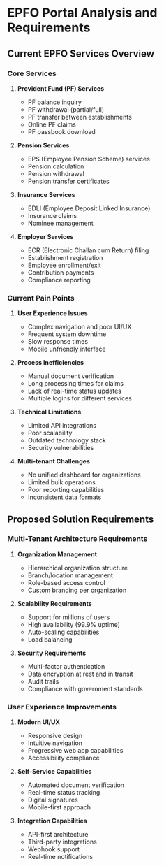 # EPFO Portal Analysis and Requirements

## Current EPFO Services Overview

### Core Services
1. **Provident Fund (PF) Services**
   - PF balance inquiry
   - PF withdrawal (partial/full)
   - PF transfer between establishments
   - Online PF claims
   - PF passbook download

2. **Pension Services**
   - EPS (Employee Pension Scheme) services
   - Pension calculation
   - Pension withdrawal
   - Pension transfer certificates

3. **Insurance Services**
   - EDLI (Employee Deposit Linked Insurance)
   - Insurance claims
   - Nominee management

4. **Employer Services**
   - ECR (Electronic Challan cum Return) filing
   - Establishment registration
   - Employee enrollment/exit
   - Contribution payments
   - Compliance reporting

### Current Pain Points
1. **User Experience Issues**
   - Complex navigation and poor UI/UX
   - Frequent system downtime
   - Slow response times
   - Mobile unfriendly interface

2. **Process Inefficiencies**
   - Manual document verification
   - Long processing times for claims
   - Lack of real-time status updates
   - Multiple logins for different services

3. **Technical Limitations**
   - Limited API integrations
   - Poor scalability
   - Outdated technology stack
   - Security vulnerabilities

4. **Multi-tenant Challenges**
   - No unified dashboard for organizations
   - Limited bulk operations
   - Poor reporting capabilities
   - Inconsistent data formats

## Proposed Solution Requirements

### Multi-Tenant Architecture Requirements
1. **Organization Management**
   - Hierarchical organization structure
   - Branch/location management
   - Role-based access control
   - Custom branding per organization

2. **Scalability Requirements**
   - Support for millions of users
   - High availability (99.9% uptime)
   - Auto-scaling capabilities
   - Load balancing

3. **Security Requirements**
   - Multi-factor authentication
   - Data encryption at rest and in transit
   - Audit trails
   - Compliance with government standards

### User Experience Improvements
1. **Modern UI/UX**
   - Responsive design
   - Intuitive navigation
   - Progressive web app capabilities
   - Accessibility compliance

2. **Self-Service Capabilities**
   - Automated document verification
   - Real-time status tracking
   - Digital signatures
   - Mobile-first approach

3. **Integration Capabilities**
   - API-first architecture
   - Third-party integrations
   - Webhook support
   - Real-time notifications
